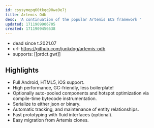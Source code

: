 ```yaml
---
id: csysymepq60tkqq90wa9e7j
title: Artemis Odb
desc: 'A continuation of the popular Artemis ECS framework '
updated: 1711909906705
created: 1711909456638
---
```


- dead since t.2021.07
- url: https://github.com/junkdog/artemis-odb
- supports: [[prdct.gwt]]

## Highlights

* Full Android, HTML5, iOS support.
* High performance, GC-friendly, less boilerplate!
* Optionally auto-pooled components and hotspot optimization via compile-time bytecode instrumentation.
* Serialize to either json or binary.
* Automatic tracking, and maintenance of entity relationships.
* Fast prototyping with fluid interfaces (optional).
* Easy migration from Artemis clones.
